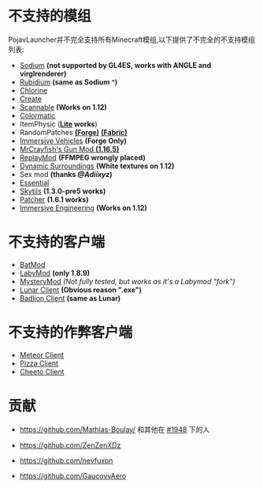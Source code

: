 # 不支持的模组
PojavLauncher并不完全支持所有Minecraft模组,以下提供了不完全的不支持模组列表:

- [Sodium](https://www.curseforge.com/minecraft/mc-mods/sodium) **(not supported by GL4ES, works with ANGLE and virglrenderer)**
- [Rubidium](https://www.curseforge.com/minecraft/mc-mods/rubidium/files) **(same as Sodium ^)**
- [Chlorine](https://www.curseforge.com/minecraft/mc-mods/chlorine) 
- [Create](https://www.curseforge.com/minecraft/mc-mods/create)
- [Scannable](https://www.curseforge.com/minecraft/mc-mods/scannable) **(Works on 1.12)**
- [Colormatic](https://www.curseforge.com/minecraft/mc-mods/colormatic)
- ItemPhysic (**[Lite](https://www.curseforge.com/minecraft/mc-mods/itemphysic-lite) works**)
- RandomPatches [**(Forge)**](https://www.curseforge.com/minecraft/mc-mods/randompatches-forge) [**(Fabric)**](https://www.curseforge.com/minecraft/mc-mods/randompatches-fabric)
- [Immersive Vehicles](https://www.curseforge.com/minecraft/mc-mods/minecraft-transport-simulator) **(Forge Only)**
- [MrCrayfish's Gun Mod **(1.16.5)**](https://www.curseforge.com/minecraft/mc-mods/mrcrayfishs-gun-mod)
- [ReplayMod](https://www.replaymod.com/) **(FFMPEG wrongly placed)**
- [Dynamic Surroundings](https://www.curseforge.com/minecraft/mc-mods/dynamic-surroundings) **(White textures on 1.12)**
- Sex mod **(thanks *@Adiixyz*)**
- [Essential](https://essential.gg/)
- [Skytils](https://github.com/Skytils/SkytilsMod) **(1.3.0-pre5 works)**
- [Patcher](https://github.com/Sk1erLLC/Patcher) **(1.6.1 works)**
- [Immersive Engineering](https://www.curseforge.com/minecraft/mc-mods/immersive-engineering) **(Works on 1.12)**
# 不支持的客户端

- [BatMod](https://batmod.com/)
- [LabyMod](https://www.labymod.net/en) **(only 1.8.9)**
- [MysteryMod](https://mysterymod.net/) *(Not fully tested, but works as it's a Labymod "fork")*
- [Lunar Client](https://www.lunarclient.com/) **(Obvious reason ".exe")**
- [Badlion Client](https://client.badlion.net/) **(same as Lunar)**

# 不支持的作弊客户端

- [Meteor Client](https://meteorclient.com/)
- [Pizza Client](https://qolhub.kieruken.dev/) 
- [Cheeto Client](https://qolhub.kieruken.dev/)

# 贡献

- https://github.com/Mathias-Boulay/ 和其他在 [#1948](https://github.com/PojavLauncherTeam/PojavLauncher/issues/1948) 下的人

- https://github.com/ZenZenXDz

- https://github.com/nevfuxon

- https://github.com/GaucovyAero
